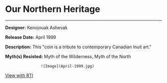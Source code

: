# Our Northern Heritage

*     *     *     *  

**Designer:** Kenojouak Ashevak

**Release Date:** April 1999

**Description:** This "coin is a tribute to contemporary Canadian Inuit art."

**Myth(s) Resisted:** Myth of the Wilderness, Myth of the North

					![Image](April-1999.jpg)

[View with RTI](https://mslafrenie.github.io/April-99-Coin/)

<div id="viewerContainer">
		<script  type="text/javascript">
			createRtiViewer("viewerContainer", "webrti", 900, 600); 
		</script>
	</div>
	

  
